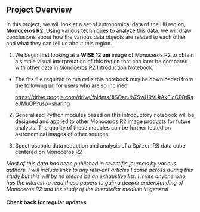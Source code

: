 ##                     Project Overview                         


In this project, we will look at a set of astronomical data of the HII region,
**Monoceros R2**. Using various techniques to analyze this data, we will draw
conclusions about how the various data objects are related to each other and
what they can tell us about this region.  

1. We begin first looking at a **WISE 12 um** image of Monoceros R2 to obtain a
   simple visual interpretation of this region that can later be compared with
   other data in [Monoceros R2 Introduction Notebook](https://github.com/cknigh24/monR2/blob/main/MonR2_Intro.ipynb). 

  * The fits file required to run cells this notebook may be downloaded from the following url for users 
    who are so inclined:
    
    https://drive.google.com/drive/folders/1iSOacJb7SwURVUtAkFicCFOtRseJMuOP?usp=sharing

2. Generalized Python modules based on this introductory notebook will be designed and
   applied to other Monoceros R2 image products for future analysis. The quality of
   these modules can be further tested on astronomical images of other sources. 

3. Spectroscopic data reduction and analysis of a Spitzer IRS data cube centered
   on Monoceros R2 

*Most of this data has been published in scientific journals by various
authors. I will include links to any relevant articles I come across during
this study but this will by no means be an exhaustive list. I invite anyone
who has the interest to read these papers to gain a deeper understanding
of Monoceros R2 and the study of the interstellar medium in general*

#### Check back for regular updates
